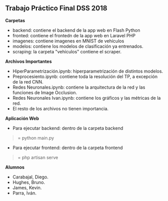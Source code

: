 ## Trabajo Práctico Final DSS 2018

**Carpetas**<br />
* backend: contiene el backend de la app web en Flash Python<br />
* fronted: contiene el frontedn de la app web en Laravel PHP<br />
* imagenes: contiene imagenes en MNIST de vehículos<br />
* modelos: contiene los modelos de clasificación ya entrenados.<br />
* scraping: la carpeta "vehículos" contiene el scraper.<br />

**Archivos Importantes**<br />
* HiperParametrización.ipynb: hiperparametrización de distintos modelos.<br />
* Preprocesiento.ipynb: contiene toda la resolución del TP, a excepción de la red CNN.<br />
* Redes Neuronales.ipynb: contiene la arquitectura de la red y las funciones de Image Occlusion.<br />
* Redes Neuronales Ivan.ipynb: contiene los gráficos y las métricas de la red.<br />
* El resto de los archivos no tienen importancia.<br />

**Aplicación Web**<br />
* Para ejecutar backend: dentro de la carpeta backend<br />
>= python main.py <br />

* Para ejecutar frontend: dentro de la carpeta frontend<br />
>= php artisan serve

**Alumnos**<br />
* Carabajal, Diego.<br />
* Hughes, Bruno.<br />
* James, Kevin.<br />
* Parra, Iván.<br />
